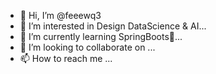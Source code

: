 - 👋 Hi, I’m @feeewq3
- 👀 I’m interested in Design DataScience & AI...
- 🌱 I’m currently learning SpringBoots🌱...
- 💞️ I’m looking to collaborate on ...
- 📫 How to reach me ...

<!---
feeewq3/feeewq3 is a ✨ special ✨ repository because its `README.md` (this file) appears on your GitHub profile.
You can click the Preview link to take a look at your changes.
--->
